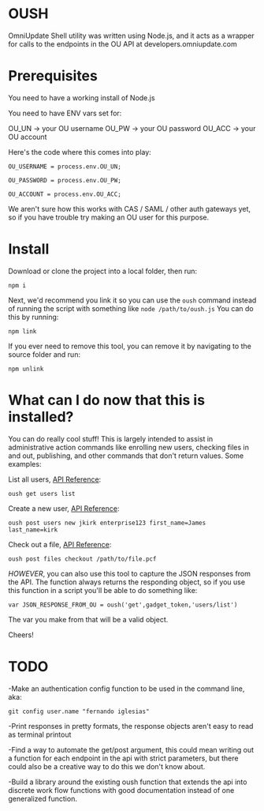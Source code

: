 # OUSH

OmniUpdate Shell utility was written using Node.js, and it acts as a wrapper for calls to the endpoints in the OU API at developers.omniupdate.com

# Prerequisites

You need to have a working install of Node.js

You need to have ENV vars set for:

OU_UN -> your OU username
OU_PW -> your OU password
OU_ACC -> your OU account

Here's the code where this comes into play:

`OU_USERNAME = process.env.OU_UN;`

`OU_PASSWORD = process.env.OU_PW;`

`OU_ACCOUNT = process.env.OU_ACC;`

We aren't sure how this works with CAS / SAML / other auth gateways yet, so if you have trouble try making an OU user for this purpose.

# Install

Download or clone the project into a local folder, then run:

`npm i`

Next, we'd recommend you link it so you can use the `oush` command instead of running the script with something like `node /path/to/oush.js`
You can do this by running:

`npm link`

If you ever need to remove this tool, you can remove it by navigating to the source folder and run:

`npm unlink`

# What can I do now that this is installed?

You can do really cool stuff! This is largely intended to assist in administrative action commands like enrolling new users, checking files in and out, publishing, and other commands that don't return values. Some examples:

List all users, [API Reference](https://developers.omniupdate.com/#!/Users/get_users_list):

`oush get users list`

Create a new user, [API Reference](https://developers.omniupdate.com/#!/Users/post_users_new):

`oush post users new jkirk enterprise123 first_name=James last_name=kirk`

Check out a file, [API Reference](https://developers.omniupdate.com/#!/Files/post_files_checkout):

`oush post files checkout /path/to/file.pcf`

_HOWEVER_, you can also use this tool to capture the JSON responses from the API. The function always returns the responding object, so if you use this function in a script you'll be able to do something like:

`var JSON_RESPONSE_FROM_OU = oush('get',gadget_token,'users/list')`

The var you make from that will be a valid object.

Cheers!

# TODO
-Make an authentication config function to be used in the command line, aka:

`git config user.name "fernando iglesias"`

-Print responses in pretty formats, the response objects aren't easy to read as terminal printout

-Find a way to automate the get/post argument, this could mean writing out a function for each endpoint in the api with strict parameters, but there could also be a creative way to do this we don't know about.

-Build a library around the existing oush function that extends the api into discrete work flow functions with good documentation instead of one generalized function.
